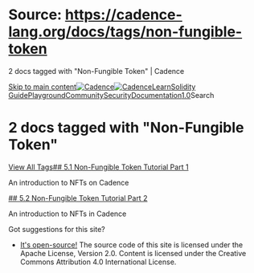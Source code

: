 # Source: https://cadence-lang.org/docs/tags/non-fungible-token




2 docs tagged with "Non-Fungible Token" | Cadence




[Skip to main content](#__docusaurus_skipToContent_fallback)[![Cadence](/img/logo.svg)![Cadence](/img/logo.svg)](/)[Learn](/learn)[Solidity Guide](/docs/solidity-to-cadence)[Playground](https://play.flow.com/)[Community](/community)[Security](https://flow.com/flow-responsible-disclosure/)[Documentation](/docs/)[1.0](/docs/)Search
# 2 docs tagged with "Non-Fungible Token"

[View All Tags](/docs/tags)[## 5.1 Non-Fungible Token Tutorial Part 1](/docs/tutorial/non-fungible-tokens-1)

An introduction to NFTs on Cadence

[## 5.2 Non-Fungible Token Tutorial Part 2](/docs/tutorial/non-fungible-tokens-2)

An introduction to NFTs in Cadence

Got suggestions for this site? 

* [It's open-source!](https://github.com/onflow/cadence-lang.org)
The source code of this site is licensed under the Apache License, Version 2.0.
Content is licensed under the Creative Commons Attribution 4.0 International License.

